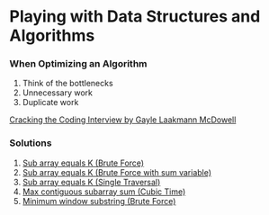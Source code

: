# Playing with Data Structures and Algorithms

### When Optimizing an Algorithm

1. Think of the bottlenecks
2. Unnecessary work
3. Duplicate work

[Cracking the Coding Interview by Gayle Laakmann McDowell](https://en.wikipedia.org/wiki/Cracking_the_Coding_Interview)

### Solutions

1. [Sub array equals K (Brute Force)](src/PlayDsAlgorithm/SubArrayEqualsKBruteForce.cs)
2. [Sub array equals K (Brute Force with sum variable)](src/PlayDsAlgorithm/SubArrayEqualsKBruteForceWithSum.cs)
3. [Sub array equals K (Single Traversal)](src/PlayDsAlgorithm/SubArrayEqualsKSingleTraversal.cs)
4. [Max contiguous subarray sum (Cubic Time)](src/PlayDsAlgorithm/MaxContiguousSubarraySumCubicTime.cs)
5. [Minimum window substring (Brute Force)](src/PlayDsAlgorithm/MinimumWindowSubstringBruteForce.cs)
